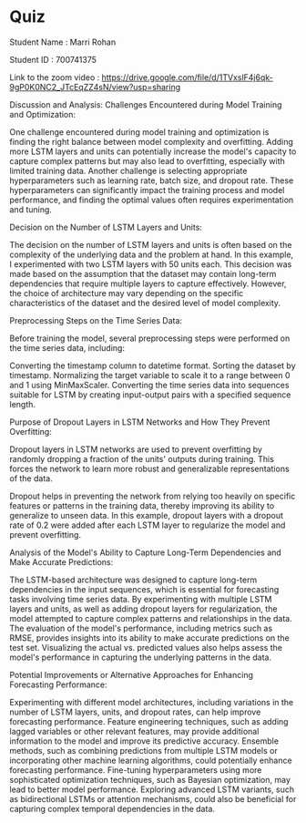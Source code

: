 # Quiz

Student Name : Marri Rohan


Student ID : 700741375

Link to the zoom video : https://drive.google.com/file/d/1TVxslF4j6qk-9gP0K0NC2_JTcEqZZ4sN/view?usp=sharing

Discussion and Analysis:
Challenges Encountered during Model Training and Optimization:

One challenge encountered during model training and optimization is finding the right balance between model complexity and overfitting. Adding more LSTM layers and units can potentially increase the model's capacity to capture complex patterns but may also lead to overfitting, especially with limited training data.
Another challenge is selecting appropriate hyperparameters such as learning rate, batch size, and dropout rate. These hyperparameters can significantly impact the training process and model performance, and finding the optimal values often requires experimentation and tuning.

Decision on the Number of LSTM Layers and Units:

The decision on the number of LSTM layers and units is often based on the complexity of the underlying data and the problem at hand. In this example, I experimented with two LSTM layers with 50 units each. This decision was made based on the assumption that the dataset may contain long-term dependencies that require multiple layers to capture effectively. However, the choice of architecture may vary depending on the specific characteristics of the dataset and the desired level of model complexity.

Preprocessing Steps on the Time Series Data:

Before training the model, several preprocessing steps were performed on the time series data, including:

Converting the timestamp column to datetime format.
Sorting the dataset by timestamp.
Normalizing the target variable to scale it to a range between 0 and 1 using MinMaxScaler.
Converting the time series data into sequences suitable for LSTM by creating input-output pairs with a specified sequence length.

Purpose of Dropout Layers in LSTM Networks and How They Prevent Overfitting:

Dropout layers in LSTM networks are used to prevent overfitting by randomly dropping a fraction of the units' outputs during training. This forces the network to learn more robust and generalizable representations of the data.

Dropout helps in preventing the network from relying too heavily on specific features or patterns in the training data, thereby improving its ability to generalize to unseen data.
In this example, dropout layers with a dropout rate of 0.2 were added after each LSTM layer to regularize the model and prevent overfitting.

Analysis of the Model's Ability to Capture Long-Term Dependencies and Make Accurate Predictions:

The LSTM-based architecture was designed to capture long-term dependencies in the input sequences, which is essential for forecasting tasks involving time series data.
By experimenting with multiple LSTM layers and units, as well as adding dropout layers for regularization, the model attempted to capture complex patterns and relationships in the data.
The evaluation of the model's performance, including metrics such as RMSE, provides insights into its ability to make accurate predictions on the test set. Visualizing the actual vs. predicted values also helps assess the model's performance in capturing the underlying patterns in the data.

Potential Improvements or Alternative Approaches for Enhancing Forecasting Performance:

Experimenting with different model architectures, including variations in the number of LSTM layers, units, and dropout rates, can help improve forecasting performance.
Feature engineering techniques, such as adding lagged variables or other relevant features, may provide additional information to the model and improve its predictive accuracy.
Ensemble methods, such as combining predictions from multiple LSTM models or incorporating other machine learning algorithms, could potentially enhance forecasting performance.
Fine-tuning hyperparameters using more sophisticated optimization techniques, such as Bayesian optimization, may lead to better model performance.
Exploring advanced LSTM variants, such as bidirectional LSTMs or attention mechanisms, could also be beneficial for capturing complex temporal dependencies in the data.

